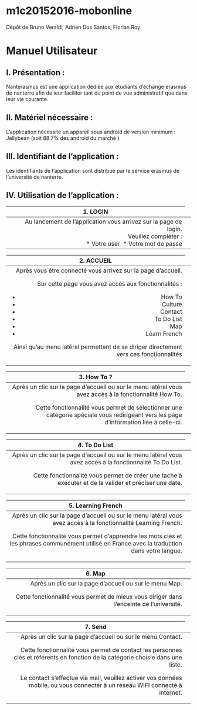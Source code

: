 # m1c20152016-mobonline
Dépôt de Bruno Veraldi, Adrien Dos Santos, Florian Roy


# Manuel Utilisateur


## I.	Présentation :
Nanterasmus est une application dédiée aux étudiants d’échange erasmus de nanterre afin de leur faciliter tant du point de vue administratif que dans leur vie courante.

## II.	Matériel nécessaire :
L’application nécessite un appareil sous android de version minimum : Jellybean 
(soit 88.7% des android du marché )

## III.	Identifiant de l’application :
Les identifiants de l’application sont distribué par le service erasmus de l’université de nanterre.

## IV.	Utilisation de l’application :

<table>
    <thead>
        <tr>
            <th align="center" col=2>1.	LOGIN</th>
        </tr>
    </thead>
    <tbody>
        <tr>
            <td align="right">
			Au lancement de l’application vous arrivez sur la page de login.</br>
			Veuillez compléter :</br>
			&nbsp*	Votre user
			&nbsp*	Votre mot de passe
			</td>
            <td align="center"></td>
        </tr>
    </tbody>
</table>

<table>
    <thead>
        <tr>
            <th align="center" col=2>2.	ACCUEIL</</th>
        </tr>
    </thead>
    <tbody>
        <tr>
            <td align="right">Après vous être connecté vous arrivez sur la page d’accueil.



Sur cette page vous avez accès aux fonctionnalités :
*	How To
*	Culture
*	Contact
*	To Do List
*	Map
*	Learn French



Ainsi qu’au menu latéral permettant de se diriger directement vers ces fonctionnalités
</td>
            <td align="center"></td>
        </tr>
    </tbody>
</table>

<table>
    <thead>
        <tr>
            <th align="center" col=2>3.	How To ?</th>
        </tr>
    </thead>
    <tbody>
        <tr>
            <td align="right">Après un clic sur la page d’accueil ou sur le menu latéral vous avez accès à la fonctionnalité How To.

Cette fonctionnalité vous permet de sélectionner une catégorie spéciale vous redirigeant vers les page d’information liée à celle-ci.
</td>
            <td align="center"></td>
        </tr>
    </tbody>
</table>

<table>
    <thead>
        <tr>
            <th align="center" col=2>4.	To Do List</th>
        </tr>
    </thead>
    <tbody>
        <tr>
            <td align="right">Après un clic sur la page d’accueil ou sur le menu latéral vous avez accès à la fonctionnalité To Do List.

Cette fonctionnalité vous permet de créer une tache à exécuter et de la valider et préciser une date.
</td>
            <td align="center"></td>
        </tr>
    </tbody>
</table>

<table>
    <thead>
        <tr>
            <th align="center" col=2>5.	Learning French</th>
        </tr>
    </thead>
    <tbody>
        <tr>
            <td align="right">Après un clic sur la page d’accueil ou sur le menu latéral vous avez accès à la fonctionnalité Learning French.

Cette fonctionnalité vous permet d’apprendre les mots clés et les phrases communément utilisé en France avec la traduction dans votre langue.
</td>
            <td align="center"></td>
        </tr>
    </tbody>
</table>

<table>
    <thead>
        <tr>
            <th align="center" col=2>6.	Map</th>
        </tr>
    </thead>
    <tbody>
        <tr>
            <td align="right">Après un clic sur la page d’accueil ou sur le menu Map.

Cette fonctionnalité vous permet de mieux vous diriger dans l’enceinte de l’université.
</td>
            <td align="center"></td>
        </tr>
    </tbody>
</table>

<table>
    <thead>
        <tr>
            <th align="center" col=2>7.	Send</th>
        </tr>
    </thead>
    <tbody>
        <tr>
            <td align="right">Après un clic sur la page d’accueil ou sur le menu Contact.

Cette fonctionnalité vous permet de contact les personnes clés et référents en fonction de la catégorie choisie dans une liste.

Le contact s’effectue via mail, veuillez activer vos données mobile, ou vous connecter à un réseau WIFI connecté à internet.
</td>
            <td align="center"></td>
        </tr>
    </tbody>
</table>